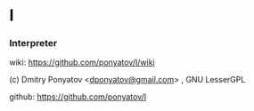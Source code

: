 # I
### Interpreter

wiki: https://github.com/ponyatov/I/wiki

(c) Dmitry Ponyatov <<dponyatov@gmail.com>> , GNU LesserGPL

github: https://github.com/ponyatov/I
